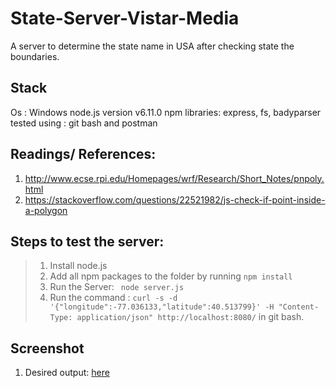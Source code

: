 # State-Server-Vistar-Media
A server to determine the state name in USA after checking state the boundaries.  

## Stack
Os : Windows
node.js version v6.11.0
npm libraries: express, fs, badyparser
tested using : git bash and postman

## Readings/ References:
1. http://www.ecse.rpi.edu/Homepages/wrf/Research/Short_Notes/pnpoly.html  
2. https://stackoverflow.com/questions/22521982/js-check-if-point-inside-a-polygon  

## Steps to test the server:
> 1. Install node.js  
> 2. Add all npm packages to the folder by running ```npm install```  
> 3. Run the Server: ``` node server.js```  
> 4. Run the command : ```curl -s -d '{"longitude":-77.036133,"latitude":40.513799}' -H "Content-Type: application/json" http://localhost:8080/``` in git bash.

## Screenshot
1. Desired output: [here](https://github.com/sushantgupta1206/State-Server-Vistar-Media/blob/master/outputTerminal.PNG)  
